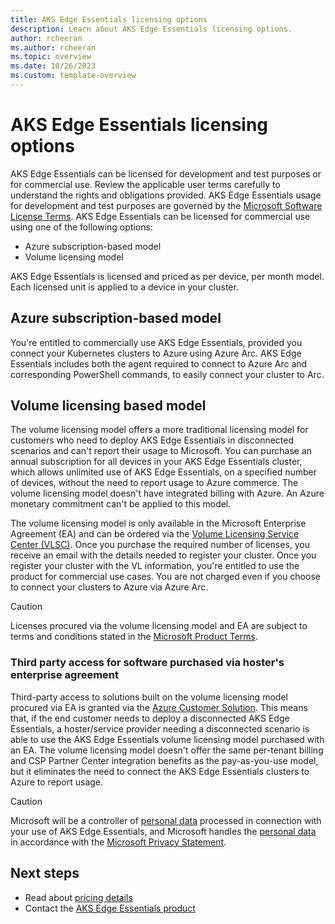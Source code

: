 ```yaml
---
title: AKS Edge Essentials licensing options
description: Learn about AKS Edge Essentials licensing options.
author: rcheeran
ms.author: rcheeran
ms.topic: overview
ms.date: 10/26/2023
ms.custom: template-overview
---
```


# AKS Edge Essentials licensing options

AKS Edge Essentials can be licensed for development and test purposes or for commercial use. Review the applicable user terms carefully to understand the rights and obligations provided. AKS Edge Essentials usage for development and test purposes are governed by the [Microsoft Software License Terms](./aks-edge-software-license-terms.md). AKS Edge Essentials can be licensed for commercial use using one of the following options:

- Azure subscription-based model
- Volume licensing model

AKS Edge Essentials is licensed and priced as per device, per month model. Each licensed unit is applied to a device in your cluster.

## Azure subscription-based model

You're entitled to commercially use AKS Edge Essentials, provided you connect your Kubernetes clusters to Azure using Azure Arc. AKS Edge Essentials includes both the agent required to connect to Azure Arc and corresponding PowerShell commands, to easily connect your cluster to Arc.  

## Volume licensing based model

The volume licensing model offers a more traditional licensing model for customers who need to deploy AKS Edge Essentials in disconnected scenarios and can't report their usage to Microsoft. You can purchase an annual subscription for all devices in your AKS Edge Essentials cluster, which allows unlimited use of AKS Edge Essentials, on a specified number of devices, without the need to report usage to Azure commerce. The volume licensing model doesn't have integrated billing with Azure. An Azure monetary commitment can't be applied to this model.

The volume licensing model is only available in the Microsoft Enterprise Agreement (EA) and can be ordered via the [Volume Licensing Service Center (VLSC)](https://www.microsoft.com/licensing/servicecenter/default.aspx). Once you purchase the required number of licenses, you receive an email with the details needed to register your cluster. Once you register your cluster with the VL information, you're entitled to use the product for commercial use cases. You are not charged even if you choose to connect your clusters to Azure via Azure Arc.  

> [!CAUTION]
> Licenses procured via the volume licensing model and EA are subject to terms and conditions stated in the [Microsoft Product Terms](https://www.microsoft.com/licensing/terms/productoffering/MicrosoftAzure/MOSA).

### Third party access for software purchased via hoster's enterprise agreement

Third-party access to solutions built on the volume licensing model procured via EA is granted via the [Azure Customer Solution](https://wwlpdocumentsearch.blob.core.windows.net/prodv2/Licensing_brief_PLT_Microsoft_Azure_Customer_Solution%20(9).pdf?sv=2020-08-04&se=2123-03-31T18:47:42Z&sr=b&sp=r&sig=dXbUQPxSo4dF1eANpQ8Zkr6ZA%2FgXxGBhCeUMEeoIdA0%3D). This means that, if the end customer needs to deploy a disconnected AKS Edge Essentials, a hoster/service provider needing a disconnected scenario is able to use the AKS Edge Essentials volume licensing model purchased with an EA. The volume licensing model doesn't offer the same per-tenant billing and CSP Partner Center integration benefits as the pay-as-you-use model, but it eliminates the need to connect the AKS Edge Essentials clusters to Azure to report usage.

> [!CAUTION]
> Microsoft will be a controller of [personal data](https://www.microsoft.com/licensing/terms/product/Glossary/all) processed in connection with your use of AKS Edge Essentials, and Microsoft handles the [personal data](https://www.microsoft.com/licensing/terms/product/Glossary/all) in accordance with the [Microsoft Privacy Statement](https://aka.ms/privacy).

## Next steps

- Read about [pricing details](./aks-edge-pricing.md)
- Contact the [AKS Edge Essentials product](mailto:teamprojecthaven@microsoft.com)
